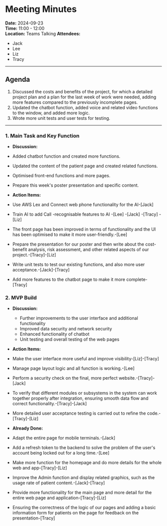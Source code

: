 # Meeting Minutes

**Date:** 2024-09-23  
**Time:** 11:00 - 12:00  
**Location:** Teams Talking
**Attendees:**

- Jack
- Lee
- Liz
- Tracy

---

## Agenda

1. Discussed the costs and benefits of the project, for which a detailed project plan and a plan for the last week of work were needed, adding more features compared to the previously incomplete pages.
2. Updated the chatbot function, added voice and related video functions to the window, and added more logic.
3. Wrote more unit tests and user tests for testing.

---

### 1. Main Task and Key Function

- **Discussion:**
- Added chatbot function and created more functions.
- Updated the content of the patient page and created related functions.
- Optimised front-end functions and more pages.
- Prepare this week's poster presentation and specific content.

- **Action Items:**
- Use AWS Lex and Connect web phone functionality for the AI-[Jack]
- Train AI to add Call -recognisable features to AI -[Lee] -[Jack] -[Tracy] -[Liz]
- The front page has been improved in terms of functionality and the UI has been optimised to make it more user-friendly.-[Lee]
- Prepare the presentation for our poster and then write about the cost-benefit analysis, risk assessment, and other related aspects of our project.-[Tracy]-[Liz]
- Write unit tests to test our existing functions, and also more user acceptance.-[Jack]-[Tracy]
- Add more features to the chatbot page to make it more complete-[Tracy]

### 2. MVP Build

- **Discussion:**
  - Further improvements to the user interface and additional functionality
  - Improved data security and network security
  - Enhanced functionality of chatbot
  - Unit testing and overall testing of the web pages
- **Action Items:**
- Make the user interface more useful and improve visibility-[Liz]-[Tracy]
- Manage page layout logic and all function is working.-[Lee]
- Perform a security check on the final, more perfect website.-[Tracy]-[Jack]
- To verify that different modules or subsystems in the system can work together properly after integration, ensuring smooth data flow and correct functionality.-[Tracy]-[Jack]
- More detailed user acceptance testing is carried out to refine the code.-[Tracy]-[Liz]

- **Already Done:**
- Adapt the entire page for mobile terminals.-[Jack]
- Add a refresh token to the backend to solve the problem of the user's account being locked out for a long time.-[Lee]
- Make more function for the homepage and do more details for the whole web and app-[Tracy]-[Liz]
- Improve the Admin function and display related graphics, such as the usage rate of patient content.-[Jack]-[Tracy]
- Provide more functionality for the main page and more detail for the entire web page and application-[Tracy]-[Liz]
- Ensuring the correctness of the logic of our pages and adding a basic information
 form for patients on the page for feedback on the presentation-[Tracy]
